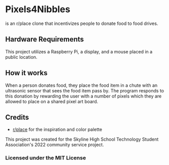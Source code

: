 # Pixels4Nibbles
is an r/place clone that incentivizes people to donate food to food drives. 

## Hardware Requirements
This project utilizes a Raspberry Pi, a display, and a mouse placed in a public location. 

## How it works
When a person donates food, they place the food item in a chute with an ultrasonic sensor that sees the food item pass by. The program responds to this donation by rewarding the user with a number of pixels which they are allowed to place on a shared pixel art board. 

## Credits
* [r/place](https://www.reddit.com/r/place/) for the inspiration and color palette

This project was created for the Skyline High School Technology Student Association's 2022 community service project.

### Licensed under the MIT License
